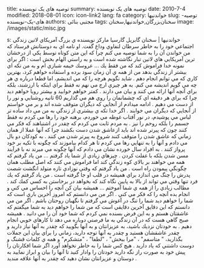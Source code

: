 title: توصیه های یک نویسنده
summary: توصیه های یک نویسنده
date: 2010-7-4
modified: 2018-08-01
icon:  icon-link2
lang: fa
category: خواندنیها
slug: توصیه-های-یک-نویسنده
authors: مجتبی بنائی
tags: سخنان‌بزرگان,خواندنیها,سخنان
image: /images/static/misc.jpg

s: خواندنیها | سخنان    گابريل گارسيا ماركز نويسنده ي بزرگ آمريكاي لاتين زندگي اجتماعي خود را به خاطر سرطان لنفاوي وداع گفت. او نامه اي به دوستانش فرستاد كه من خواندن آن را به شما توصيه مي كنم چرا كه اين متن كوتاه توسط يكي از درخشان ترين آمريكايي هاي لاتين تبار نگاشته شده است و به راستي الهام بخش است :  اگر براي نمونه خدا فراموش كند كه من فقط يك ... عروسك خيمه شبازي ام و به من تكه اي بيشتر از زندگي بدهد من از همه ي آن زمان سود برده و استفاده خواهم كرد، بهترين كاري كه مي توانم انجام دهم .  شايد نگويم هرچه را كه مي انديشم، اما قطعا درباره ي هر چه مي گويم انديشه مي كنم. به هر چيزي ارج مي نهم نه فقط براي اينكه با ارزشند، بلكه براي آنچه آنها ارائه مي كنند و بيان مي دارند .  كمتر خواهم خوابيد و بيشتر رويا خواهم ديد چرا كه براي هر دقيقه اي كه چشمانمان را روي هم مي گذاريم 60 ثانيه روشنايي و نور را از دست مي دهيم .  ادامه ميدادم از آنجايي كه ديگران متوقف شده اند و بر مي خواستم از آنجايي كه ديگران مي خوابند .  اگر خدا تكه ي بيشتري از زندگي به من مي داد ساده تر لباس مي پوشيدم، در نور آفتاب غوطه مي خوردم، برهنه خود را رها مي كردم نه فقط جسمم را بلكه روحم را نيز .  به مردم ثابت مي كردم كه چقدر در اشتباهند كه فكر مي كنند چون كه پيرتر شده اند بايد ازعاشق شدن دست بكشند چرا كه آنها عملا از همان زماني كه عاشق شدن را متوقف كنند شروع به پيرتر شدن مي كنند .  به كودكان دو بال مي دادم و آنها را به تنهايي رها مي كردم تا هر كدام بياموزند كه چگونه با تكيه بر خود پرواز كنند .  به افراد سال خورده نشان مي دادم كه آنها چگونه مي ميرند نه با فرآيند مسن شدن بلكه با غفلت كردن .  چيزهاي زيادي از شما ياد گرفتم ...  من ياد گرفتم كه همه مي خواهند بر بالاي كوه زندگي كند اما فراموش مي كنند كه اصل مطلب همان چگونگي پيمودن راه است .  من ياد گرفتم كه وقتي نوزادي تازه متولد انگشت شصت پدرش را چنگ مي اندازد براي هميشه در قلب او جا گرفته است .  من ياد گرفتم كه يك فرد تنها وقتي مي تواند از بالا به پايين نگاه كند كه بخواهد در برخاستن به كسي كمك كند .  مطالب زيادي را از همه ي شما آموختم ...  هميشه بيان كن آنچه را احساس مي كني و انجام بده آنچه را كه فكر مي كني .  اگر من مي دانستم كه امروز آخرين باري است كه شما را خواهم ديد شما را تنگ در آغوش مي گرفتم تا نگهبان روحتان باشم .  اگر من مي دانستم كه اين دقايق آخرين دقايقي است كه من شما را خواهم ديد به شما ميگفتم كه عاشقتان هستم و به اين فرض بسنده نمي كردم كه شما خود آن را مي دانيد .  هميشه صبح گاهي هست كه در آن زندگي به ما فرصتي دوباره مي دهد تا كارهاي خوبي انجام دهيم .  به خودتان نزديك باشيد، به عزيزانتان و به آنها بگوييد كه چقدر به آنها نياز داريد و چقدر عاشقشان هستيد و چقدر به آنها توجه داريد، زماني را براي بيان اين جملات بگذاريد، " متاسفم" ، "مرا ببخش" ، "لطفا" ، "متشكرم" و همه ي كلمات قشنگ و دوست داشتني كه ياد داريد .  هيچ كس شما را به خاطر نخواهد آورد اگر شما افكارتان را پيش خود به صورت راز نگه داريد خودتان را وادار كنيد تا آنها را بيان و ابراز نماييد  به دوستان و عزيزانتان نشان دهيد كه چقدر به آنها علاقه منديد .